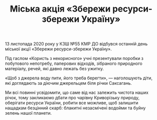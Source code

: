 ﻿---
title: Міська акція «Збережи ресурси-збережи Україну»
---

13 листопада 2020 року у КЗШ №55 КМР ДО відбувся останній день  міської акції «Збережи ресурси-збережи Україну».

Під гаслом «Користь з некорисного»  учні презентували поробки з побутового непотребу, паперових відходів, зібраного природного матеріалу, речей, які давно лежать без ужитку.

«Щоб з джерела воду пити, його треба берегти», — наголошують  діти, які доглядають за діючим джерельцем біля річки Саксагань.

Ми всі повинні усвідомити, що саме від нас залежить чистота наших річок, тому закликаємо дбати про чарівну  Криворізьку природу, оберігати ресурси України, робити  все можливе, щоб залишити нащадкам безцінний скарб: блакитні незасмічені  водойми та буйну зелень нашої планети.

<slideshow></slideshow>
